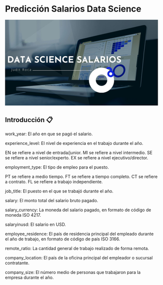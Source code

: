 # Predicción Salarios Data Science

![portada](Data/Portada2.jpg)

## Introducción 📋 

work_year: El año en que se pagó el salario.

experience_level: El nivel de experiencia en el trabajo durante el año.

EN se refiere a nivel de entrada/junior.
MI se refiere a nivel intermedio.
SE se refiere a nivel senior/experto.
EX se refiere a nivel ejecutivo/director.

employment_type: El tipo de empleo para el puesto.

PT se refiere a medio tiempo.
FT se refiere a tiempo completo.
CT se refiere a contrato.
FL se refiere a trabajo independiente.

job_title: El puesto en el que se trabajó durante el año.

salary: El monto total del salario bruto pagado.

salary_currency: La moneda del salario pagado, en formato de código de moneda ISO 4217.

salaryinusd: El salario en USD.

employee_residence: El país de residencia principal del empleado durante el año de trabajo, en formato de código de país ISO 3166.

remote_ratio: La cantidad general de trabajo realizado de forma remota.

company_location: El país de la oficina principal del empleador o sucursal contratante.

company_size: El número medio de personas que trabajaron para la empresa durante el año.